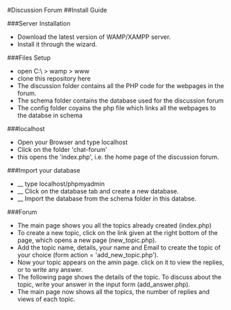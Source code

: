 #Discussion Forum
##Install Guide

 ###Server Installation
- Download the latest version of WAMP/XAMPP server.
- Install it through the wizard.

 ###Files Setup
-  open C:\ > wamp > www
-  clone this repository here
-  The discussion folder contains all the PHP code for the webpages in the forum.
-  The schema folder contains the database used for the discussion forum
-  The config folder coyains the php file which links all the webpages to the databse in schema

 ###localhost
-  Open your Browser and type localhost
-  Click on the folder 'chat-forum'
-  this opens the 'index.php', i.e. the home page of the discussion forum.

 ###Import your database
- __ type localhost/phpmyadmin
- __ Click on the database tab and create a new database.
- __ Import the database from the schema folder in this databse.

 ###Forum
-  The main page shows you all the topics already created (index.php)
-  To create a new topic, click on the link given at the right bottom of the page, which opens a new page (new_topic.php).
-  Add the topic name, details, your name and Email to create the topic of your choice (form action = 'add_new_topic.php').
-  Now your topic appears on the amin page. click on it to view the replies, or to write any answer.
-  The following page shows the details of the topic. To discuss about the topic, write your answer in the input form (add_answer.php).
-  The main page now shows all the topics, the number of replies and views of each topic.